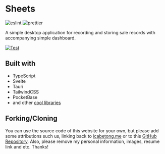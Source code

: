 # Sheets

![eslint](https://img.shields.io/badge/eslint-3A33D1?style=for-the-badge&logo=eslint&logoColor=white)
![prettier](https://img.shields.io/badge/prettier-1A2C34?style=for-the-badge&logo=prettier&logoColor=F7BA3E)

A simple desktop application for recording and storing sale records with accompanying simple dashboard.

[![Test](https://github.com/icabetong/sheets/actions/workflows/test.yml/badge.svg)](https://github.com/icabetong/sheets/actions/workflows/test.yml)

## Built with

- TypeScript
- Svelte
- Tauri
- TailwindCSS
- PocketBase
- and other [cool libraries](https://github.com/icabetong/me/blob/main/package.json)

## Forking/Cloning

You can use the source code of this website for your own, but please add some attributions such us, linking back to [icabetong.me](https://www.icabetong.me) or to this [GitHub Repository](https://www.github.com/icabetong/sheets). Also, please remove my personal information, images, resume link and etc. Thanks!
